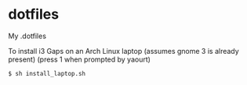 # dotfiles
My .dotfiles

To install i3 Gaps on an Arch Linux laptop (assumes gnome 3 is already present)
(press 1 when prompted by yaourt)

    $ sh install_laptop.sh
    
